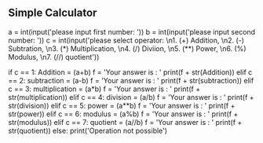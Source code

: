 ## Simple Calculator

   a = int(input('please input first number: '))
b = int(input('please input second number: '))
c = int(input('please select operator: \n1. (+) Addition, \n2. (-) Subtration, \n3. (*) Multiplication, \n4. (/) Diviion, \n5. (**) Power, \n6. (%) Modulus, \n7. (//) quotient'))

if c == 1:
  Addition = (a+b)
  f = 'Your answer is : '
  print(f + str(Addition))
elif c == 2:
  subtraction = (a-b)
  f = 'Your answer is : '
  print(f + str(subtraction))
elif c == 3:
  multiplication = (a*b)
  f = 'Your answer is : '
  print(f + str(multiplication))
elif c == 4:
  division = (a/b)
  f = 'Your answer is : '
  print(f + str(division))
elif c == 5:
  power = (a**b)
  f = 'Your answer is : '
  print(f + str(power))
elif c == 6:
  modulus = (a%b)
  f = 'Your answer is : '
  print(f + str(modulus))
elif c == 7:
  quotient = (a//b)
  f = 'Your answer is : '
  print(f + str(quotient))
else:
  print('Operation not possible')

